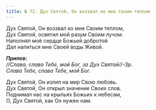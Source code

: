 ```yaml
---
title: № 72. Дух Святой, Он воззвал ко мне Своим теплом
---
```


Дух Святой, Он воззвал ко мне Своим теплом,  
Дух Святой, освятил мой разум Своим лучом.  
Наполнял моё сердце Божьей добротой  
Дал напиться мне Своей воды Живой. 

*__Припев:__  
//Слава, слава Тебе, мой Бог, за Дух Святой//-3р.  
Cлава Тебе, слава Тебе, мой Бог.*

Дух Святой, Он излил на мир Свою любовь.  
Дух Святой, Он открыл значение Своих слов.  
Поднимал нас на крыльях Божьих к небесам,  
О, Дух Святой, как Он нужен нам.
